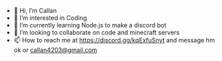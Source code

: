 - 👋 Hi, I’m  Callan
- 👀 I’m interested in Coding
- 🌱 I’m currently learning Node.js to make a discord bot
- 💞️ I’m looking to collaborate on code and minecraft servers
- 📫 How to reach me at https://discord.gg/kqExfuSnyt and message hm ok or callan4203@gmail.com

